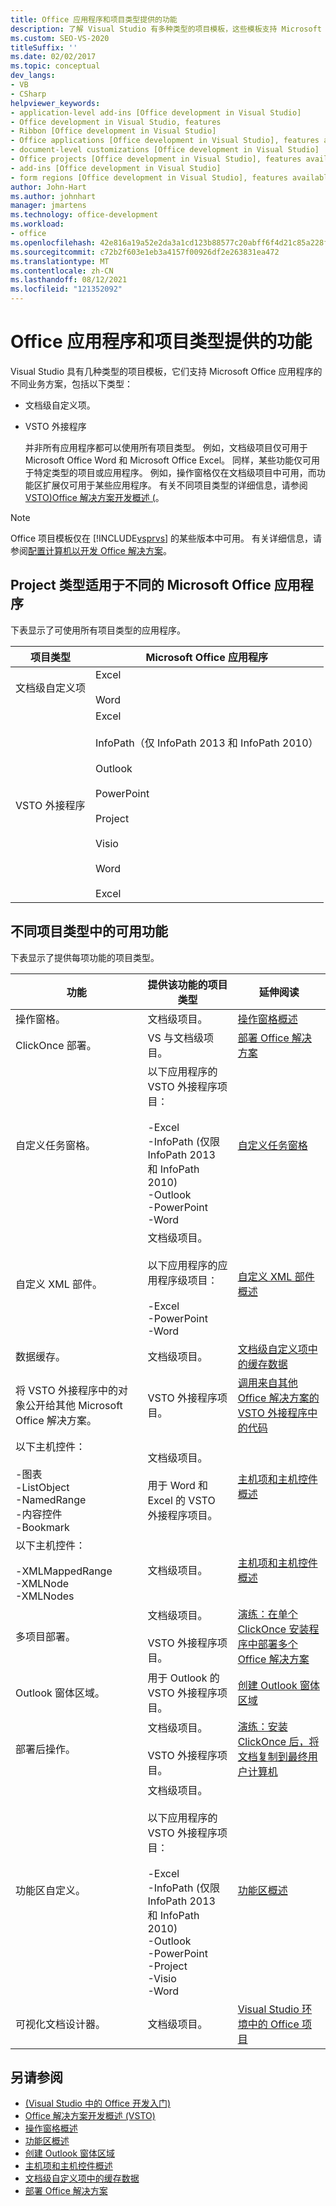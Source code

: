 ```yaml
---
title: Office 应用程序和项目类型提供的功能
description: 了解 Visual Studio 有多种类型的项目模板，这些模板支持 Microsoft Office 应用程序的不同业务方案。
ms.custom: SEO-VS-2020
titleSuffix: ''
ms.date: 02/02/2017
ms.topic: conceptual
dev_langs:
- VB
- CSharp
helpviewer_keywords:
- application-level add-ins [Office development in Visual Studio]
- Office development in Visual Studio, features
- Ribbon [Office development in Visual Studio]
- Office applications [Office development in Visual Studio], features available
- document-level customizations [Office development in Visual Studio]
- Office projects [Office development in Visual Studio], features available
- add-ins [Office development in Visual Studio]
- form regions [Office development in Visual Studio], features available
author: John-Hart
ms.author: johnhart
manager: jmartens
ms.technology: office-development
ms.workload:
- office
ms.openlocfilehash: 42e816a19a52e2da3a1cd123b88577c20abff6f4d21c85a228f545e2591fe725
ms.sourcegitcommit: c72b2f603e1eb3a4157f00926df2e263831ea472
ms.translationtype: MT
ms.contentlocale: zh-CN
ms.lasthandoff: 08/12/2021
ms.locfileid: "121352092"
---
```

# <a name="features-available-by-office-application-and-project-type"></a>Office 应用程序和项目类型提供的功能
  Visual Studio 具有几种类型的项目模板，它们支持 Microsoft Office 应用程序的不同业务方案，包括以下类型：

- 文档级自定义项。

- VSTO 外接程序

  并非所有应用程序都可以使用所有项目类型。 例如，文档级项目仅可用于 Microsoft Office Word 和 Microsoft Office Excel。 同样，某些功能仅可用于特定类型的项目或应用程序。 例如，操作窗格仅在文档级项目中可用，而功能区扩展仅可用于某些应用程序。 有关不同项目类型的详细信息，请参阅[VSTO&#41;Office 解决方案开发概述 &#40;](../vsto/office-solutions-development-overview-vsto.md)。

> [!NOTE]
> Office 项目模板仅在 [!INCLUDE[vsprvs](../sharepoint/includes/vsprvs-md.md)] 的某些版本中可用。 有关详细信息，请参阅[配置计算机以开发 Office 解决方案](../vsto/configuring-a-computer-to-develop-office-solutions.md)。

## <a name="project-types-available-for-different-microsoft-office-applications"></a>Project 类型适用于不同的 Microsoft Office 应用程序
 下表显示了可使用所有项目类型的应用程序。

|项目类型|Microsoft Office 应用程序|
|-------------------|----------------------------------|
|文档级自定义项|Excel<br /><br /> Word|
|VSTO 外接程序|Excel<br /><br /> InfoPath（仅 InfoPath 2013 和 InfoPath 2010）<br /><br /> Outlook<br /><br /> PowerPoint<br /><br /> Project<br /><br /> Visio<br /><br /> Word<br /><br /> Excel|

## <a name="features-available-in-different-project-types"></a>不同项目类型中的可用功能
 下表显示了提供每项功能的项目类型。

|功能|提供该功能的项目类型|延伸阅读|
|-------------|--------------------------------------------|---------------------|
|操作窗格。|文档级项目。|[操作窗格概述](../vsto/actions-pane-overview.md)|
|ClickOnce 部署。|VS 与文档级项目。|[部署 Office 解决方案](../vsto/deploying-an-office-solution.md)|
|自定义任务窗格。|以下应用程序的 VSTO 外接程序项目：<br /><br /> -Excel<br />-InfoPath (仅限 InfoPath 2013 和 InfoPath 2010) <br />-Outlook<br />-PowerPoint<br />-Word|[自定义任务窗格](../vsto/custom-task-panes.md)|
|自定义 XML 部件。|文档级项目。<br /><br /> 以下应用程序的应用程序级项目：<br /><br /> -Excel<br />-PowerPoint<br />-Word|[自定义 XML 部件概述](../vsto/custom-xml-parts-overview.md)|
|数据缓存。|文档级项目。|[文档级自定义项中的缓存数据](../vsto/cached-data-in-document-level-customizations.md)|
|将 VSTO 外接程序中的对象公开给其他 Microsoft Office 解决方案。|VSTO 外接程序项目。|[调用来自其他 Office 解决方案的 VSTO 外接程序中的代码](../vsto/calling-code-in-vsto-add-ins-from-other-office-solutions.md)|
|以下主机控件：<br /><br /> -图表<br />-ListObject<br />-NamedRange<br />-内容控件<br />-Bookmark|文档级项目。<br /><br /> 用于 Word 和 Excel 的 VSTO 外接程序项目。|[主机项和主机控件概述](../vsto/host-items-and-host-controls-overview.md)|
|以下主机控件：<br /><br /> -XMLMappedRange<br />-XMLNode<br />-XMLNodes|文档级项目。|[主机项和主机控件概述](../vsto/host-items-and-host-controls-overview.md)|
|多项目部署。|文档级项目。<br /><br /> VSTO 外接程序项目。|[演练：在单个 ClickOnce 安装程序中部署多个 Office 解决方案](/previous-versions/dd465290(v=vs.110))|
|Outlook 窗体区域。|用于 Outlook 的 VSTO 外接程序项目。|[创建 Outlook 窗体区域](../vsto/creating-outlook-form-regions.md)|
|部署后操作。|文档级项目。<br /><br /> VSTO 外接程序项目。|[演练：安装 ClickOnce 后，将文档复制到最终用户计算机](/previous-versions/dd465291(v=vs.110))|
|功能区自定义。|文档级项目。<br /><br /> 以下应用程序的 VSTO 外接程序项目：<br /><br /> -Excel<br />-InfoPath (仅限 InfoPath 2013 和 InfoPath 2010) <br />-Outlook<br />-PowerPoint<br />-Project<br />-Visio<br />-Word|[功能区概述](../vsto/ribbon-overview.md)|
|可视化文档设计器。|文档级项目。|[Visual Studio 环境中的 Office 项目](../vsto/office-projects-in-the-visual-studio-environment.md)|

## <a name="see-also"></a>另请参阅
- [&#40;Visual Studio 中的 Office 开发入门&#41;](../vsto/getting-started-office-development-in-visual-studio.md)
- [Office 解决方案开发概述 &#40;VSTO&#41;](../vsto/office-solutions-development-overview-vsto.md)
- [操作窗格概述](../vsto/actions-pane-overview.md)
- [功能区概述](../vsto/ribbon-overview.md)
- [创建 Outlook 窗体区域](../vsto/creating-outlook-form-regions.md)
- [主机项和主机控件概述](../vsto/host-items-and-host-controls-overview.md)
- [文档级自定义项中的缓存数据](../vsto/cached-data-in-document-level-customizations.md)
- [部署 Office 解决方案](../vsto/deploying-an-office-solution.md)